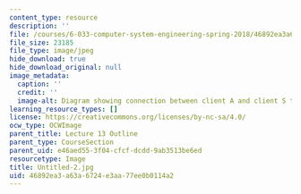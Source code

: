 ```yaml
---
content_type: resource
description: ''
file: /courses/6-033-computer-system-engineering-spring-2018/46892ea3a63a6724e3aa77ee0b0114a2_Untitled-2.jpg
file_size: 23185
file_type: image/jpeg
hide_download: true
hide_download_original: null
image_metadata:
  caption: ''
  credit: ''
  image-alt: Diagram showing connection between client A and client S through nodes.
learning_resource_types: []
license: https://creativecommons.org/licenses/by-nc-sa/4.0/
ocw_type: OCWImage
parent_title: Lecture 13 Outline
parent_type: CourseSection
parent_uid: e46aed55-3f04-cfcf-dcdd-9ab3513be6ed
resourcetype: Image
title: Untitled-2.jpg
uid: 46892ea3-a63a-6724-e3aa-77ee0b0114a2
---
```

